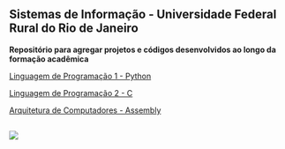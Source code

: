 ## Sistemas de Informação - Universidade Federal Rural do Rio de Janeiro
**Repositório para agregar projetos e códigos desenvolvidos ao longo da formação acadêmica**

[Linguagem de Programação 1 - Python](https://github.com/Gabriel0018/Sistemas-de-Informacao-UFRRJ/tree/Linguagem-de-Programa%C3%A7%C3%A3o-1)

[Linguagem de Programação 2 - C](https://github.com/Gabriel0018/Sistemas-de-Informacao-UFRRJ/tree/Linguagem-de-Programa%C3%A7%C3%A3o-2)

[Arquitetura de Computadores - Assembly](https://github.com/Gabriel0018/Linguagem-Assembly-Processador-LEG)
##

<div> 
  <a href="https://portal.ufrrj.br/" target="_blank"><img src="https://portal.ufrrj.br/wp-content/uploads/2020/12/foto-ufrrj-sero.jpg" target="_blank"></a>
